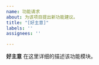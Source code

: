 ```yaml
---
name: 功能请求
about: 为该项目提出新功能建议。
title: "[好主意]"
labels: ''
assignees: ''

---
```


**好主意**
在这里详细的描述该功能模块。
